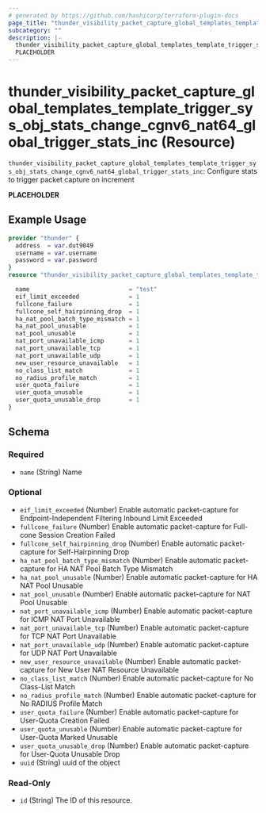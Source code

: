 ```yaml
---
# generated by https://github.com/hashicorp/terraform-plugin-docs
page_title: "thunder_visibility_packet_capture_global_templates_template_trigger_sys_obj_stats_change_cgnv6_nat64_global_trigger_stats_inc Resource - terraform-provider-thunder"
subcategory: ""
description: |-
  thunder_visibility_packet_capture_global_templates_template_trigger_sys_obj_stats_change_cgnv6_nat64_global_trigger_stats_inc: Configure stats to trigger packet capture on increment
  PLACEHOLDER
---
```


# thunder_visibility_packet_capture_global_templates_template_trigger_sys_obj_stats_change_cgnv6_nat64_global_trigger_stats_inc (Resource)

`thunder_visibility_packet_capture_global_templates_template_trigger_sys_obj_stats_change_cgnv6_nat64_global_trigger_stats_inc`: Configure stats to trigger packet capture on increment

__PLACEHOLDER__

## Example Usage

```terraform
provider "thunder" {
  address  = var.dut9049
  username = var.username
  password = var.password
}
resource "thunder_visibility_packet_capture_global_templates_template_trigger_sys_obj_stats_change_cgnv6_nat64_global_trigger_stats_inc" "thunder_visibility_packet_capture_global_templates_template_trigger_sys_obj_stats_change_cgnv6_nat64_global_trigger_stats_inc" {

  name                            = "test"
  eif_limit_exceeded              = 1
  fullcone_failure                = 1
  fullcone_self_hairpinning_drop  = 1
  ha_nat_pool_batch_type_mismatch = 1
  ha_nat_pool_unusable            = 1
  nat_pool_unusable               = 1
  nat_port_unavailable_icmp       = 1
  nat_port_unavailable_tcp        = 1
  nat_port_unavailable_udp        = 1
  new_user_resource_unavailable   = 1
  no_class_list_match             = 1
  no_radius_profile_match         = 1
  user_quota_failure              = 1
  user_quota_unusable             = 1
  user_quota_unusable_drop        = 1
}
```

<!-- schema generated by tfplugindocs -->
## Schema

### Required

- `name` (String) Name

### Optional

- `eif_limit_exceeded` (Number) Enable automatic packet-capture for Endpoint-Independent Filtering Inbound Limit Exceeded
- `fullcone_failure` (Number) Enable automatic packet-capture for Full-cone Session Creation Failed
- `fullcone_self_hairpinning_drop` (Number) Enable automatic packet-capture for Self-Hairpinning Drop
- `ha_nat_pool_batch_type_mismatch` (Number) Enable automatic packet-capture for HA NAT Pool Batch Type Mismatch
- `ha_nat_pool_unusable` (Number) Enable automatic packet-capture for HA NAT Pool Unusable
- `nat_pool_unusable` (Number) Enable automatic packet-capture for NAT Pool Unusable
- `nat_port_unavailable_icmp` (Number) Enable automatic packet-capture for ICMP NAT Port Unavailable
- `nat_port_unavailable_tcp` (Number) Enable automatic packet-capture for TCP NAT Port Unavailable
- `nat_port_unavailable_udp` (Number) Enable automatic packet-capture for UDP NAT Port Unavailable
- `new_user_resource_unavailable` (Number) Enable automatic packet-capture for New User NAT Resource Unavailable
- `no_class_list_match` (Number) Enable automatic packet-capture for No Class-List Match
- `no_radius_profile_match` (Number) Enable automatic packet-capture for No RADIUS Profile Match
- `user_quota_failure` (Number) Enable automatic packet-capture for User-Quota Creation Failed
- `user_quota_unusable` (Number) Enable automatic packet-capture for User-Quota Marked Unusable
- `user_quota_unusable_drop` (Number) Enable automatic packet-capture for User-Quota Unusable Drop
- `uuid` (String) uuid of the object

### Read-Only

- `id` (String) The ID of this resource.


